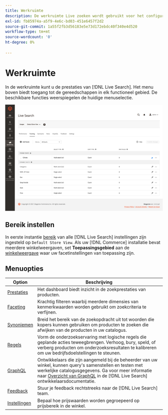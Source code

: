 ```yaml
---
title: Werkruimte
description: De werkruimte Live zoeken wordt gebruikt voor het configureren, beheren en controleren van zoekprestaties.
exl-id: fb85974a-a5f9-4e6c-bd03-451e6457f2d2
source-git-commit: 1a55f2fb3d56183e5e73d172ebdc40f340e4d520
workflow-type: tm+mt
source-wordcount: '0'
ht-degree: 0%

---
```


# Werkruimte

In de werkruimte kunt u de prestaties van [!DNL Live Search]. Het menu boven biedt toegang tot de gereedschappen in elk functioneel gebied.  De beschikbare functies weerspiegelen de huidige menuselectie.

![Werkruimte naast elkaar](assets/faceting-workspace.png)

## Bereik instellen

In eerste instantie [bereik](https://docs.magento.com/user-guide/configuration/scope.html) van alle [!DNL Live Search] instellingen zijn ingesteld op `Default Store View`. Als uw [!DNL Commerce] installatie bevat meerdere winkelweergaven, set **Toepassingsgebied** aan de [winkelweergave](https://docs.magento.com/user-guide/stores/websites-stores-views.html) waar uw facetinstellingen van toepassing zijn.

## Menuopties

| Option | Beschrijving |
|--- |--- |
| [Prestaties](performance.md) | Het dashboard biedt inzicht in de zoekprestaties van producten. |
| [Faceting](facets.md) | Krachtig filteren waarbij meerdere dimensies van kenmerkwaarden worden gebruikt om zoekcriteria te verfijnen. |
| [Synoniemen](synonyms.md) | Breid het bereik van de zoekopdracht uit tot woorden die kopers kunnen gebruiken om producten te zoeken die afwijken van de producten in uw catalogus. |
| [Regels](rules.md) | Vorm de onderzoekservaring met logische regels die geplande acties teweegbrengen. Verhoog, bury, speld, of verberg producten om onderzoeksresultaten te kalibreren om uw bedrijfsdoelstellingen te steunen. |
| [GraphQL](https://developer.adobe.com/commerce/webapi/graphql/schema/live-search/) | Ontwikkelaars die zijn aangemeld bij de beheerder van uw winkel, kunnen query&#39;s samenstellen en testen met werkelijke catalogusgegevens. Ga voor meer informatie naar [Overzicht van GraphQL](https://developer.adobe.com/commerce/webapi/graphql/) in de [!DNL Live Search] ontwikkelaarsdocumentatie. |
| [Feedback](feedback.md) | Stuur je feedback rechtstreeks naar de [!DNL Live Search] team. |
| [Instellingen](settings.md) | Bepaal hoe prijswaarden worden gegroepeerd op prijsbereik in de winkel. |
